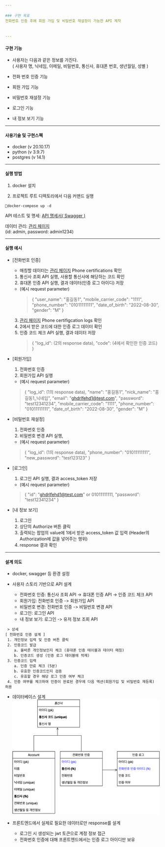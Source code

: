 ```yaml
---

### 구현 목표
전화번호 인증 후에 회원 가입 및 비밀번호 재설정이 가능한 API 제작  


---
```

#### 구현 기능
- 사용자는 다음과 같은 정보를 가진다.  
( 사용자 명, 닉네임, 이메일, 비밀번호, 통신사, 휴대폰 번호, 생년월일, 성별 )

- 전화 번호 인증 기능

- 회원 가입 기능

- 비밀번호 재설정 기능

- 로그인 기능

- 내 정보 보기 기능

---
#### 사용기술 및 구현스펙
- docker (v 20.10.17)
- python (v 3.9.7)
- postgres (v 14.1)

---
#### 실행 방법
1. docker 설치

2. 프로젝트 루트 디렉토리에서 다음 커맨드 실행
```shell
docker-compose up -d
```
API 테스트 및 명세: [API 명세서( Swagger )](http://localhost:8000/swagger/)

데이터 관리: [관리 페이지](http://localhost:8000/admin/)  
(id: admin, password: admin1234)

---
#### 실행 예시
- [전화번호 인증]
  * 매칭할 데이터는 [관리 페이지](http://localhost:8000/admin/) Phone certifications 확인  
  1. 통신사 조회 API 실행, 사용할 통신사에 해당하는 코드 확인
  2. 휴대폰 인증 API 실행, 결과 데이터(인증 로그 아이디) 저장
  * (예시 request parameter)
      > { "user_name": "홍길동1", "mobile_carrier_code": "1111", "phone_number": "01011111111", "date_of_birth": "2022-08-30", "gender": "M" }
  3. [관리 페이지](http://localhost:8000/admin/) Phone certifigcation logs 확인
  4. 2에서 받은 코드에 대한 인증 로그 데이터 확인
  5. 인증 코드 체크 API 실행, 결과 데이터 저장
      > { "log_id": (2의 response data), "code": (4에서 확인한 인증 코드) }

- [회원가입]
  1. 전화번호 인증
  2. 회원가입 API 실행
  * (예시 request parameter)
  > { "log_id": (1의 response data), "name": "홍길동1", "nick_name": "홍길동1_닉네임", "email": "ghdrlfehd1@test.com", "password": "test12341234", "mobile_carrier_code": "1111", "phone_number": "01011111111", "date_of_birth": "2022-08-30", "gender": "M" }

- [비밀번호 재설정]
  1. 전화번호 인증
  2. 비밀번호 변경 API 실행,  
  * (예시 request parameter)
  > { "log_id": (1의 response data), "phone_number": "01011111111", "new_password": "test123123" }

- [로그인]
  1. 로그인 API 실행, 결과 access_token 저장
  * (예시 request parameter)
  > { "id": "ghdrlfehd1@test.com" or 01011111111, "password": "test12341234" }

- [내 정보 보기]
  1. 로그인
  2. 상단의 Authorize 버튼 클릭
  3. 출력되는 팝업의 value에 1에서 받은 access_token 값 입력
     (Header의 Authorization에 값을 넣어주는 행위)
  4. response 결과 확인

---
#### 설계 의도
- docker, swagger 등 환경 설정
  
- 사용자 스토리 기반으로 API 설계
  - 전화번호 인증: 통신사 조회 API -> 휴대폰 인증 API -> 인증 코드 체크 API
  - 회원가입: 전화번호 인증 -> 회원가입 API
  - 비밀번호 변경: 전화번호 인증 -> 비밀번호 변경 API
  - 로그인: 로그인 API
  - 내 정보 보기: 로그인 -> 유저 정보 조회 API
```
 > 상세
[ 전화번호 인증 설계 ]
 1. 개인정보 입력 및 인증 버튼 클릭  
 2. 인증코드 발급
    a. 올바른 개인정보인지 체크 (휴대폰 인증 테이블과 데이터 매칭)
    b. 인증코드 생성 (인증 로그 테이블에 적재)
 3. 인증코드 입력
    a. 인증 만료 체크 (5분)
    b. 유효한 인증코드인지 검증
    c. 유효할 경우 해당 로그 인증 여부 체크
 4. 인증 여부를 체크하여 인증이 완료된 경우에 다음 액션(회원가입 및 비밀번호 재등록) 허용
```

- 데이터베이스 설계  
![](README/회원가입_클래스다이어그램.png)

- 프론트엔드에서 실제로 필요한 데이터로만 response를 설계
  - 로그인 시 생성되는 jwt 토큰으로 계정 정보 접근
  - 전화번호 인증에 대해 프론트엔드에서는 인증 로그 아이디만 보유

